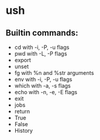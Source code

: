 # ush
## Builtin commands:

* cd with -i, -P, -u flags
* pwd with -L, -P flags
* export
* unset
* fg with %n and %str arguments
* env with -i, -P, -u flags
* which with -a, -s flags
* echo with -n, -e, -E flags
* exit
* jobs
* return
* True
* False
* History

